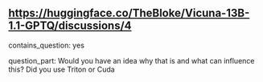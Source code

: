 ## https://huggingface.co/TheBloke/Vicuna-13B-1.1-GPTQ/discussions/4

contains_question: yes

question_part: Would you have an idea why that is and what can influence this? Did you use Triton or Cuda
